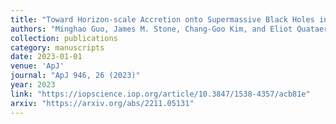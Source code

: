 ```yaml
---
title: "Toward Horizon-scale Accretion onto Supermassive Black Holes in Elliptical Galaxies"
authors: "Minghao Guo, James M. Stone, Chang-Goo Kim, and Eliot Quataert"
collection: publications
category: manuscripts
date: 2023-01-01
venue: 'ApJ'
journal: "ApJ 946, 26 (2023)"
year: 2023
link: "https://iopscience.iop.org/article/10.3847/1538-4357/acb81e"
arxiv: "https://arxiv.org/abs/2211.05131"
---
```


<!-- Optional: abstract or additional info -->
